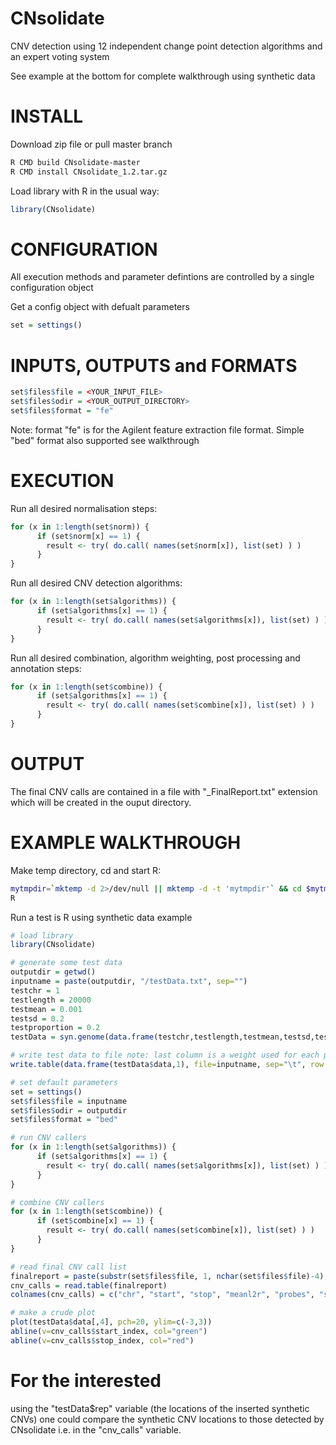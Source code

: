CNsolidate
==========

CNV detection using 12 independent change point detection algorithms and an expert voting system

See example at the bottom for complete walkthrough using synthetic data

# INSTALL
Download zip file or pull master branch
```bash
R CMD build CNsolidate-master
R CMD install CNsolidate_1.2.tar.gz
```

Load library with R in the usual way:

```R
library(CNsolidate)
```

# CONFIGURATION
All execution methods and parameter defintions are controlled by a single configuration object

Get a config object with defualt parameters
```R
set = settings()
```
# INPUTS, OUTPUTS and FORMATS

```R
set$files$file = <YOUR_INPUT_FILE>
set$files$odir = <YOUR_OUTPUT_DIRECTORY>
set$files$format = "fe"
```

Note: format "fe" is for the Agilent feature extraction file format.
Simple "bed" format also supported see walkthrough

# EXECUTION

Run all desired normalisation steps:
```R
for (x in 1:length(set$norm)) {
      if (set$norm[x] == 1) {
        result <- try( do.call( names(set$norm[x]), list(set) ) )
      }
}
```
Run all desired CNV detection algorithms:
```R
for (x in 1:length(set$algorithms)) {
      if (set$algorithms[x] == 1) {
        result <- try( do.call( names(set$algorithms[x]), list(set) ) )
      }
}
```
Run all desired combination, algorithm weighting, post processing and annotation steps:
```R
for (x in 1:length(set$combine)) {
      if (set$algorithms[x] == 1) {
        result <- try( do.call( names(set$combine[x]), list(set) ) )
      }
}
```
# OUTPUT
The final CNV calls are contained in a file with "_FinalReport.txt" extension which will be created in the ouput directory.

# EXAMPLE WALKTHROUGH
Make temp directory, cd and start R:
```bash
mytmpdir=`mktemp -d 2>/dev/null || mktemp -d -t 'mytmpdir'` && cd $mytmpdir
R
```
Run a test is R using synthetic data example
```R
# load library
library(CNsolidate)

# generate some test data
outputdir = getwd()
inputname = paste(outputdir, "/testData.txt", sep="")
testchr = 1
testlength = 20000
testmean = 0.001
testsd = 0.2
testproportion = 0.2
testData = syn.genome(data.frame(testchr,testlength,testmean,testsd,testproportion))

# write test data to file note: last column is a weight used for each probe (set all to 1 for this example)
write.table(data.frame(testData$data,1), file=inputname, sep="\t", row.names=F, col.names=F, quote=F)

# set default parameters
set = settings()
set$files$file = inputname
set$files$odir = outputdir
set$files$format = "bed"

# run CNV callers
for (x in 1:length(set$algorithms)) {
      if (set$algorithms[x] == 1) {
        result <- try( do.call( names(set$algorithms[x]), list(set) ) )
      }
}

# combine CNV callers
for (x in 1:length(set$combine)) {
      if (set$combine[x] == 1) {
        result <- try( do.call( names(set$combine[x]), list(set) ) )
      }
}

# read final CNV call list
finalreport = paste(substr(set$files$file, 1, nchar(set$files$file)-4), "_FinalReport.txt", sep="")
cnv_calls = read.table(finalreport)
colnames(cnv_calls) = c("chr", "start", "stop", "meanl2r", "probes", "start_index", "stop_index", "algorithms", "wscore", "adj_wscore", "p_value")

# make a crude plot
plot(testData$data[,4], pch=20, ylim=c(-3,3))
abline(v=cnv_calls$start_index, col="green")
abline(v=cnv_calls$stop_index, col="red")
```
# For the interested
using the "testData$rep" variable (the locations of the inserted synthetic CNVs) one could compare the synthetic CNV locations to those detected by CNsolidate i.e. in the "cnv_calls" variable.


